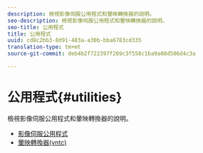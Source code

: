 ```yaml
---
description: 檢視影像伺服公用程式和暈映轉換器的說明。
seo-description: 檢視影像伺服公用程式和暈映轉換器的說明。
seo-title: 公用程式
title: 公用程式
uuid: cd8c2bb3-8d91-483a-a30b-bba6783cd335
translation-type: tm+mt
source-git-commit: deb4b2f722397f269c3f558c1ba9a08d506d4c3a

---
```



# 公用程式{#utilities}

檢視影像伺服公用程式和暈映轉換器的說明。

* [影像伺服公用程式](/help/aem-is-ir-api/is-api/is-utils/utilities/c-utils-home.md)
* [暈映轉換器(vntc)](/help/aem-is-ir-api/utilities/c-ir-vignette-converter-vntc/c-ir-vignette-converter-vntc.md)

